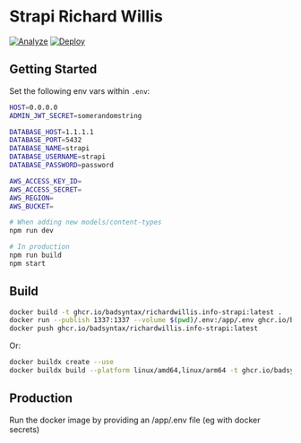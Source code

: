 # Strapi Richard Willis

[![Analyze](https://github.com/badsyntax/richardwillis.info-strapi/actions/workflows/analyze.yml/badge.svg)](https://github.com/badsyntax/richardwillis.info-strapi/actions/workflows/analyze.yml)
[![Deploy](https://github.com/badsyntax/richardwillis.info-strapi/actions/workflows/prod-deploy.yml/badge.svg)](https://github.com/badsyntax/richardwillis.info-strapi/actions/workflows/prod-deploy.yml)

## Getting Started

Set the following env vars within `.env`:

```bash
HOST=0.0.0.0
ADMIN_JWT_SECRET=somerandomstring

DATABASE_HOST=1.1.1.1
DATABASE_PORT=5432
DATABASE_NAME=strapi
DATABASE_USERNAME=strapi
DATABASE_PASSWORD=password

AWS_ACCESS_KEY_ID=
AWS_ACCESS_SECRET=
AWS_REGION=
AWS_BUCKET=
```

```bash
# When adding new models/content-types
npm run dev

# In production
npm run build
npm start
```

## Build

```bash
docker build -t ghcr.io/badsyntax/richardwillis.info-strapi:latest .
docker run --publish 1337:1337 --volume $(pwd)/.env:/app/.env ghcr.io/badsyntax/richardwillis.info-strapi:latest
docker push ghcr.io/badsyntax/richardwillis.info-strapi:latest
```

Or:

```bash
docker buildx create --use
docker buildx build --platform linux/amd64,linux/arm64 -t ghcr.io/badsyntax/richardwillis.info-strapi:latest --push .
```

## Production

Run the docker image by providing an /app/.env file (eg with docker secrets)
